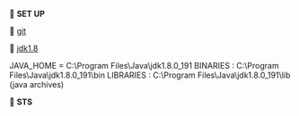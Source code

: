 :book: **SET UP**  

:link: [git](https://git-scm.com/downloads)  

:link: [jdk1.8](https://www.oracle.com/in/java/technologies/javase/javase-jdk8-downloads.html)  

JAVA_HOME = C:\Program Files\Java\jdk1.8.0_191
BINARIES : C:\Program Files\Java\jdk1.8.0_191\bin
LIBRARIES : C:\Program Files\Java\jdk1.8.0_191\lib (java archives)

:book: **STS**  


